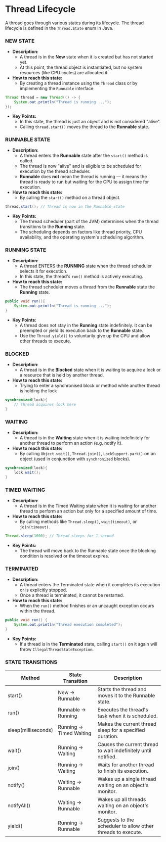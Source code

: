 # Thread Lifecycle

A thread goes through various states during its lifecycle. The thread lifecycle is defined in the `Thread.State` enum in Java.

### NEW STATE
- <b>Description:</b>
    - A thread is in the <b>New</b> state when it is created but has not started yet.
    - At this point, the thread object is instantiated, but no system resources (like CPU cycles) are allocated it.
- <b>How to reach this state:</b>
    - By creating a thread instance using the `Thread` class or by implementing the `Runnable` interface

```java
Thread thread = new Thread(() -> {
    System.out.println("Thread is running ...");
});
```

- <b>Key Points:</b>
    - In this state, the thread is just an object and is not considered "alive".
    - Calling `thread.start()` moves the thread to the <b>Runnable</b> state.

### RUNNABLE STATE
- <b>Description:</b>
    - A thread enters the <b>Runnable</b> state after the `start()` method is called.
    - The thread is now "alive" and is eligible to be scheduled for execution by the thread scheduler.
    - <b>Runnable</b> does <b>not</b> mean the thread is running — it means the thread is ready to run but waiting for the CPU to assign time for execution.
- <b>How to reach this state:</b>
    - By calling the `start()` method on a thread object.

```java
thread.start(); // Thread is now in the Runnable state
```

- <b>Key Points:</b>
    - The thread scheduler (part of the JVM) determines when the thread transitions to the <b>Running</b> state.
    - The scheduling depends on factors like thread priority, CPU availability, and the operating system's scheduling algorithm.

### RUNNING STATE
- <b>Description:</b>
    - A thread ENTERS the <b>RUNNING</b> state when the thread scheduler selects it for execution.
    - In this state, the thread's `run()` method is actively executing.
- <b>How to reach this state:</b>
    - The thread scheduler moves a thread from the <b>Runnable</b> state the <b>Running</b> state.

```java
public void run(){
    System.out.println("Thread is running ...");
}
```

- <b>Key Points:</b>
    - A thread does not stay in the <b>Running</b> state indefinitely. It can be preempted or yield its execution back to the <b>Runnable</b> state.
    - Use the `Thread.yield()` to voluntarily give up the CPU and allow other threads to execute.

### BLOCKED
- <b>Description:</b>
    - A thread is in the <b>Blocked</b> state when it is waiting to acquire a lock or a resource that is held by another thread.
- <b>How to reach this state:</b>
    - Trying to enter a synchronised block or method while another thread is holding the lock

```java
synchronized(lock){
    // Thread acquires lock here
}
```

### WAITING
- <b>Description:</b>
    - A thread is in the <b>Waiting</b> state when it is waiting indefinitely for another thread to perform an action (e.g. notify it).
- <b>How to reach this state:</b>
    - By calling `Object.wait()`, `Thread.join()`, `LockSupport.park()` on an object (used in conjunction with `synchronized` blocks).

```java
synchronized(lock){
    lock.wait();
}
```

### TIMED WAITING
- <b>Description:</b>
    - A thread is in the Timed Waiting state when it is waiting for another thread to perform an action but only for a specified amount of time.
- <b>How to reach this state:</b>
    - By calling methods like `Thread.sleep()`, `wait(timeout)`, or `join(timeout)`.

```java
Thread.sleep(1000); // Thread sleeps for 1 second
```

- <b>Key Points:</b>
    - The thread will move back to the Runnable state once the blocking condition is resolved or the timeout expires.

### TERMINATED 
- <b>Description:</b>
    - A thread enters the Terminated state when it completes its execution or is explicitly stopped.
    - Once a thread is terminated, it cannot be restarted.
- <b>How to reach this state:</b>
    - When the `run()` method finishes or an uncaught exception occurs within the thread.

```java
public void run() {
    System.out.println("Thread execution completed");
}
```

- <b>Key Points:</b>
    - If a thread is in the <b>Terminated</b> state, calling `start()` on it again will throw `IllegalThreadStateException`.

### STATE TRANSITIONS
| Method              | State Transition        | Description                                                    |
|---------------------|-------------------------|----------------------------------------------------------------|
| start()             | 	New → Runnable	        | Starts the thread and moves it to the Runnable state.          |
| run()	              | Runnable → Running	     | Executes the thread's task when it is scheduled.               |
| sleep(milliseconds) | Running → Timed Waiting | Makes the current thread sleep for a specified duration.       |
| wait()              | 	Running → Waiting      | Causes the current thread to wait indefinitely until notified. |
| join()              | 	Running → Waiting      | 	Waits for another thread to finish its execution.             |
| notify()            | 	Waiting → Runnable     | 	Wakes up a single thread waiting on an object's monitor.      |
| notifyAll()         | 	Waiting → Runnable     | 	Wakes up all threads waiting on an object's monitor.          |
| yield()             | 	Running → Runnable     | 	Suggests to the scheduler to allow other threads to execute.  |

